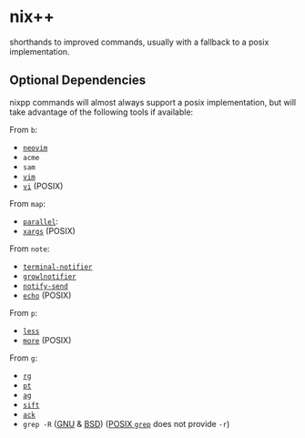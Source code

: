 # nix++

shorthands to improved commands, usually with a fallback to a posix
implementation.

## Optional Dependencies

nixpp commands will almost always support a posix implementation, but
will take advantage of the following tools if available:

From `b`:

-   [`neovim`](https://neovim.io/)
-   `acme`
-   `sam`
-   [`vim`](http://www.vim.org/)
-   [`vi`](http://pubs.opengroup.org/onlinepubs/9699919799/utilities/vi.html) (POSIX)

From `map`:

-   [`parallel`](https://savannah.gnu.org/projects/parallel/):
-   [`xargs`](http://pubs.opengroup.org/onlinepubs/9699919799/utilities/xargs.html) (POSIX)

From `note`:

-   [`terminal-notifier`](https://github.com/julienXX/terminal-notifier)
-   [`growlnotifier`](http://growl.info/)
-   [`notify-send`](http://manpages.ubuntu.com/manpages/xenial/en/man1/notify-send.1.html)
-   [`echo`](http://pubs.opengroup.org/onlinepubs/9699919799/utilities/echo.html) (POSIX)

From `p`:

-   [`less`](http://www.greenwoodsoftware.com/less/)
-   [`more`](http://pubs.opengroup.org/onlinepubs/9699919799/utilities/more.html) (POSIX)

From `g`:

- [`rg`](https://github.com/BurntSushi/ripgrep)
- [`pt`](https://github.com/monochromegane/the_platinum_searcher)
- [`ag`](https://geoff.greer.fm/ag/)
- [`sift`](https://sift-tool.org/)
- [`ack`](https://beyondgrep.com/)
- `grep -R` ([GNU](https://www.gnu.org/software/grep/) & [BSD](https://github.com/howardjp/freegrep)) ([POSIX `grep`](http://pubs.opengroup.org/onlinepubs/9699919799/utilities/grep.html) does not provide `-r`)
